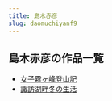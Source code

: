 ```yaml
---
title: 島木赤彦
slug: daomuchiyanf9
---
```


## 島木赤彦の作品一覧

- [女子霧ヶ峰登山記](nuziwukefengden-ca6)
- [諏訪湖畔冬の生活](zoufanghupandon-b1e)
